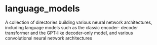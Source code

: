 # language_models
A collection of directories building various neural network architectures, including language models such as the classic encoder- decoder transformer and the GPT-like decoder-only model, and various convolutional neural network architectures
